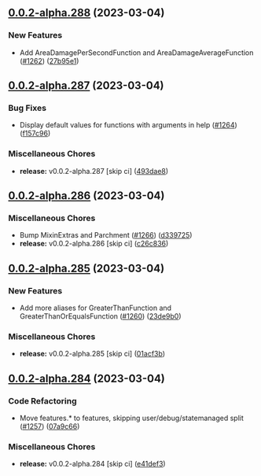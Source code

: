## [0.0.2-alpha.288](https://github.com/Wynntils/Artemis/compare/v0.0.2-alpha.287...v0.0.2-alpha.288) (2023-03-04)


### New Features

* Add AreaDamagePerSecondFunction and AreaDamageAverageFunction ([#1262](https://github.com/Wynntils/Artemis/issues/1262)) ([27b95e1](https://github.com/Wynntils/Artemis/commit/27b95e13c0a70b334009d0ea4f2e62f8be706334))

## [0.0.2-alpha.287](https://github.com/Wynntils/Artemis/compare/v0.0.2-alpha.286...v0.0.2-alpha.287) (2023-03-04)


### Bug Fixes

* Display default values for functions with arguments in help ([#1264](https://github.com/Wynntils/Artemis/issues/1264)) ([f157c96](https://github.com/Wynntils/Artemis/commit/f157c96fb79eaa5a6deae915657e677dd9df8d75))


### Miscellaneous Chores

* **release:** v0.0.2-alpha.287 [skip ci] ([493dae8](https://github.com/Wynntils/Artemis/commit/493dae8f6090eb2ce970aff5fe296d2e84e12e11))

## [0.0.2-alpha.286](https://github.com/Wynntils/Artemis/compare/v0.0.2-alpha.285...v0.0.2-alpha.286) (2023-03-04)


### Miscellaneous Chores

* Bump MixinExtras and Parchment ([#1266](https://github.com/Wynntils/Artemis/issues/1266)) ([d339725](https://github.com/Wynntils/Artemis/commit/d33972599313711087c66a38e9e42f8dec2e79e2))
* **release:** v0.0.2-alpha.286 [skip ci] ([c26c836](https://github.com/Wynntils/Artemis/commit/c26c8367c246fb84dd8766d6922b0f4427877fb4))

## [0.0.2-alpha.285](https://github.com/Wynntils/Artemis/compare/v0.0.2-alpha.284...v0.0.2-alpha.285) (2023-03-04)


### New Features

* Add more aliases for GreaterThanFunction and GreaterThanOrEqualsFunction ([#1260](https://github.com/Wynntils/Artemis/issues/1260)) ([23de9b0](https://github.com/Wynntils/Artemis/commit/23de9b0661822d48fabed1b79cc3b958a424302c))


### Miscellaneous Chores

* **release:** v0.0.2-alpha.285 [skip ci] ([01acf3b](https://github.com/Wynntils/Artemis/commit/01acf3b3c647430bf1656bd7881a3acfba294f19))

## [0.0.2-alpha.284](https://github.com/Wynntils/Artemis/compare/v0.0.2-alpha.283...v0.0.2-alpha.284) (2023-03-04)


### Code Refactoring

* Move features.* to features, skipping user/debug/statemanaged split ([#1257](https://github.com/Wynntils/Artemis/issues/1257)) ([07a9c66](https://github.com/Wynntils/Artemis/commit/07a9c665b5f3c967c3219d94024d0f2a65bdb464))


### Miscellaneous Chores

* **release:** v0.0.2-alpha.284 [skip ci] ([e41def3](https://github.com/Wynntils/Artemis/commit/e41def3c206a2e804c8efc3b5c648cf2daa62e80))

